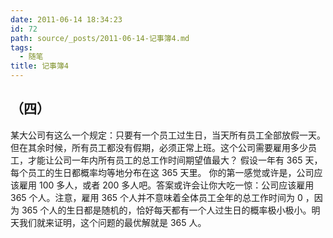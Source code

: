 ```yaml
---
date: 2011-06-14 18:34:23
id: 72
path: source/_posts/2011-06-14-记事簿4.md
tags:
  - 随笔
title: 记事簿4
---
```


## （四）

某大公司有这么一个规定：只要有一个员工过生日，当天所有员工全部放假一天。但在其余时候，所有员工都没有假期，必须正常上班。这个公司需要雇用多少员工，才能让公司一年内所有员工的总工作时间期望值最大？
假设一年有 365 天，每个员工的生日都概率均等地分布在这 365 天里。
你的第一感觉或许是，公司应该雇用 100 多人，或者 200 多人吧。答案或许会让你大吃一惊：公司应该雇用 365 个人。注意，雇用 365 个人并不意味着全体员工全年的总工作时间为 0 ，因为 365 个人的生日都是随机的，恰好每天都有一个人过生日的概率极小极小。明天我们就来证明，这个问题的最优解就是 365 人。